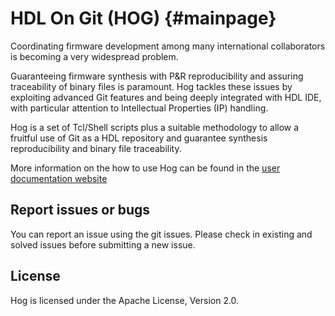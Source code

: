 HDL On Git (HOG)    {#mainpage}
================

Coordinating firmware development among many international collaborators is becoming a very widespread problem.

Guaranteeing firmware synthesis with P&R reproducibility and assuring traceability of binary files is paramount.
Hog tackles these issues by exploiting advanced Git features and being deeply integrated with HDL IDE, with particular attention to Intellectual Properties (IP) handling.

Hog is a set of Tcl/Shell scripts plus a suitable methodology to allow a fruitful use of Git as a HDL repository and guarantee synthesis reproducibility and binary file traceability.

More information on the how to use Hog can be found in the [user documentation website](http://hog-user-docs.web.cern.ch/)

## Report issues or bugs

You can report an issue using the git issues.
Please check in existing and solved issues before submitting a new issue.

## License
Hog is licensed under the Apache License, Version 2.0.
